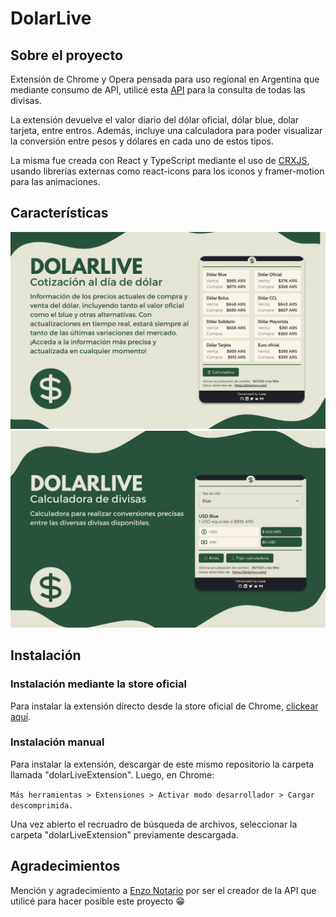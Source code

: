 # DolarLive

## Sobre el proyecto

Extensión de Chrome y Opera pensada para uso regional en Argentina que mediante consumo de API, utilicé esta [API](https://dolarapi.com/docs/) para la consulta de todas las divisas.

La extensión devuelve el valor diario del dólar oficial, dólar blue, dolar tarjeta, entre entros. Además, incluye una calculadora para poder visualizar la conversión entre pesos y dólares en cada uno de estos tipos.

La misma fue creada con React y TypeScript mediante el uso de [CRXJS](https://github.com/crxjs/chrome-extension-tools), usando librerías externas como react-icons para los iconos y framer-motion para las animaciones.

## Características

<img src="./src/assets/PosterFront.png" border="0">
<img src="./src/assets/PosterBack.png" border="0">

## Instalación

### Instalación mediante la store oficial

Para instalar la extensión directo desde la store oficial de Chrome, [clickear aquí](https://t.co/k3usF9snUz).

### Instalación manual

Para instalar la extensión, descargar de este mismo repositorio la carpeta llamada "dolarLiveExtension".
Luego, en Chrome:

`Más herramientas > Extensiones > Activar modo desarrollador > Cargar descomprimida.`

Una vez abierto el recruadro de búsqueda de archivos, seleccionar la carpeta "dolarLiveExtension" previamente descargada.

## Agradecimientos

Mención y agradecimiento a [Enzo Notario](https://github.com/enzonotario) por ser el creador de la API que utilicé para hacer posible este proyecto 😁
